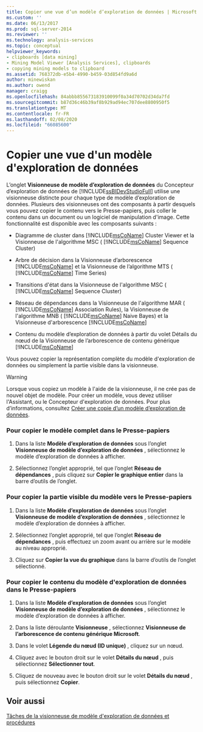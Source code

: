 ```yaml
---
title: Copier une vue d’un modèle d’exploration de données | Microsoft Docs
ms.custom: ''
ms.date: 06/13/2017
ms.prod: sql-server-2014
ms.reviewer: ''
ms.technology: analysis-services
ms.topic: conceptual
helpviewer_keywords:
- clipboards [data mining]
- Mining Model Viewer [Analysis Services], clipboards
- copying mining models to clipboard
ms.assetid: 768372db-e5b4-4990-b459-03d854fd9a6d
author: minewiskan
ms.author: owend
manager: craigg
ms.openlocfilehash: 84abbb855673183910099f0a34d70702d34da7fd
ms.sourcegitcommit: b87d36c46b39af8b929ad94ec707dee8800950f5
ms.translationtype: MT
ms.contentlocale: fr-FR
ms.lasthandoff: 02/08/2020
ms.locfileid: "66085600"
---
```

# <a name="copy-a-view-of-a-mining-model"></a>Copier une vue d'un modèle d'exploration de données
  L’onglet **Visionneuse de modèle d’exploration de données** du Concepteur d’exploration de données de [!INCLUDE[ssBIDevStudioFull](../../includes/ssbidevstudiofull-md.md)] utilise une visionneuse distincte pour chaque type de modèle d’exploration de données. Plusieurs des visionneuses ont des composants à partir desquels vous pouvez copier le contenu vers le Presse-papiers, puis coller le contenu dans un document ou un logiciel de manipulation d'image. Cette fonctionnalité est disponible avec les composants suivants :  
  
-   Diagramme de cluster dans [!INCLUDE[msCoName](../../includes/msconame-md.md)] Cluster Viewer et la Visionneuse de l'algorithme MSC ( [!INCLUDE[msCoName](../../includes/msconame-md.md)] Sequence Cluster)  
  
-   Arbre de décision dans la Visionneuse d’arborescence [!INCLUDE[msCoName](../../includes/msconame-md.md)] et la Visionneuse de l’algorithme MTS ( [!INCLUDE[msCoName](../../includes/msconame-md.md)] Time Series)  
  
-   Transitions d'état dans la Visionneuse de l'algorithme MSC ( [!INCLUDE[msCoName](../../includes/msconame-md.md)] Sequence Cluster)  
  
-   Réseau de dépendances dans la Visionneuse de l'algorithme MAR ( [!INCLUDE[msCoName](../../includes/msconame-md.md)] Association Rules), la Visionneuse de l'algorithme MNB ( [!INCLUDE[msCoName](../../includes/msconame-md.md)] Naive Bayes) et la Visionneuse d'arborescence [!INCLUDE[msCoName](../../includes/msconame-md.md)]  
  
-   Contenu du modèle d’exploration de données à partir du volet Détails du nœud de la Visionneuse de l’arborescence de contenu générique [!INCLUDE[msCoName](../../includes/msconame-md.md)]  
  
 Vous pouvez copier la représentation complète du modèle d'exploration de données ou simplement la partie visible dans la visionneuse.  
  
> [!WARNING]  
>  Lorsque vous copiez un modèle à l'aide de la visionneuse, il ne crée pas de nouvel objet de modèle. Pour créer un modèle, vous devez utiliser l'Assistant, ou le Concepteur d'exploration de données. Pour plus d’informations, consultez [Créer une copie d’un modèle d’exploration de données](make-a-copy-of-a-mining-model.md).  
  
### <a name="to-copy-the-complete-model-to-the-clipboard"></a>Pour copier le modèle complet dans le Presse-papiers  
  
1.  Dans la liste **Modèle d’exploration de données** sous l’onglet **Visionneuse de modèle d’exploration de données** , sélectionnez le modèle d’exploration de données à afficher.  
  
2.  Sélectionnez l’onglet approprié, tel que l’onglet **Réseau de dépendances** , puis cliquez sur **Copier le graphique entier** dans la barre d’outils de l’onglet.  
  
### <a name="to-copy-the-visible-piece-of-the-model-to-the-clipboard"></a>Pour copier la partie visible du modèle vers le Presse-papiers  
  
1.  Dans la liste **Modèle d’exploration de données** sous l’onglet **Visionneuse de modèle d’exploration de données** , sélectionnez le modèle d’exploration de données à afficher.  
  
2.  Sélectionnez l’onglet approprié, tel que l’onglet **Réseau de dépendances** , puis effectuez un zoom avant ou arrière sur le modèle au niveau approprié.  
  
3.  Cliquez sur **Copier la vue du graphique** dans la barre d’outils de l’onglet sélectionné.  
  
### <a name="to-copy-the-mining-model-content-to-the-clipboard"></a>Pour copier le contenu du modèle d'exploration de données dans le Presse-papiers  
  
1.  Dans la liste **Modèle d’exploration de données** sous l’onglet **Visionneuse de modèle d’exploration de données** , sélectionnez le modèle d’exploration de données à afficher.  
  
2.  Dans la liste déroulante **Visionneuse** , sélectionnez **Visionneuse de l’arborescence de contenu générique Microsoft**.  
  
3.  Dans le volet **Légende du nœud (ID unique)** , cliquez sur un nœud.  
  
4.  Cliquez avec le bouton droit sur le volet **Détails du nœud** , puis sélectionnez **Sélectionner tout**.  
  
5.  Cliquez de nouveau avec le bouton droit sur le volet **Détails du nœud** , puis sélectionnez **Copier**.  
  
## <a name="see-also"></a>Voir aussi  
 [Tâches de la visionneuse de modèle d'exploration de données et procédures](mining-model-viewer-tasks-and-how-tos.md)  
  
  
